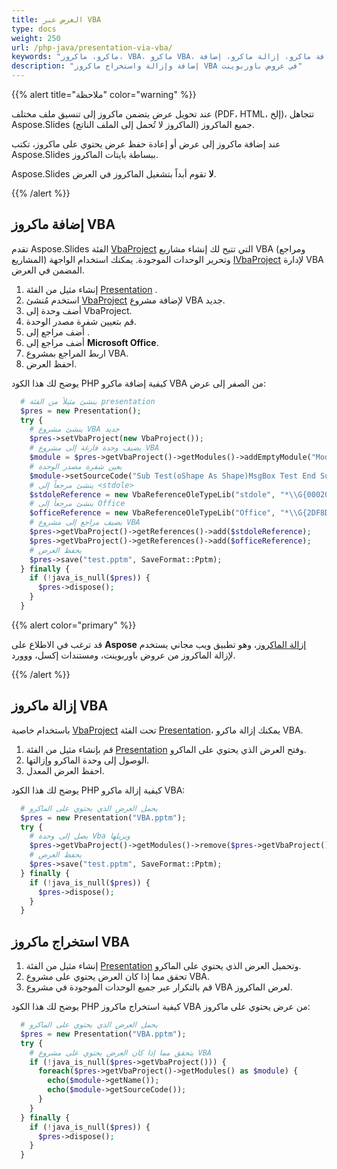 ```yaml
---
title: العرض عبر VBA
type: docs
weight: 250
url: /php-java/presentation-via-vba/
keywords: "ماكرو، ماكروز، VBA، ماكرو VBA، إضافة ماكرو، إزالة ماكرو، إضافة VBA، إزالة VBA، استخراج ماكرو، استخراج VBA، ماكرو باوربوينت، عرض باوربوينت، جافا، Aspose.Slides لـ PHP عبر جافا"
description: "إضافة وإزالة واستخراج ماكروز VBA في عروض باوربوينت"
---
```


{{% alert title="ملاحظة" color="warning" %}} 

عند تحويل عرض يتضمن ماكروز إلى تنسيق ملف مختلف (PDF، HTML، إلخ)، تتجاهل Aspose.Slides جميع الماكروز (الماكروز لا تُحمل إلى الملف الناتج).

عند إضافة ماكروز إلى عرض أو إعادة حفظ عرض يحتوي على ماكروز، تكتب Aspose.Slides ببساطة بايتات الماكروز.

Aspose.Slides **لا** تقوم أبداً بتشغيل الماكروز في العرض.

{{% /alert %}}

## **إضافة ماكروز VBA**

تقدم Aspose.Slides الفئة [VbaProject](https://reference.aspose.com/slides/php-java/aspose.slides/vbaproject/) التي تتيح لك إنشاء مشاريع VBA (ومراجع المشاريع) وتحرير الوحدات الموجودة. يمكنك استخدام الواجهة [IVbaProject](https://reference.aspose.com/slides/php-java/aspose.slides/ivbaproject/) لإدارة VBA المضمن في العرض.

1. إنشاء مثيل من الفئة [Presentation](https://reference.aspose.com/slides/php-java/aspose.slides/presentation) .
1. استخدم مُنشئ [VbaProject](https://reference.aspose.com/slides/php-java/aspose.slides/vbaproject/#VbaProject--) لإضافة مشروع VBA جديد.
1. أضف وحدة إلى VbaProject.
1. قم بتعيين شفرة مصدر الوحدة.
1. أضف مراجع إلى <stdole>.
1. أضف مراجع إلى **Microsoft Office**.
1. اربط المراجع بمشروع VBA.
1. احفظ العرض.

يوضح لك هذا الكود PHP كيفية إضافة ماكرو VBA من الصفر إلى عرض:

```php
  # ينشئ مثيلاً من الفئة presentation
  $pres = new Presentation();
  try {
    # ينشئ مشروع VBA جديد
    $pres->setVbaProject(new VbaProject());
    # يضيف وحدة فارغة إلى مشروع VBA
    $module = $pres->getVbaProject()->getModules()->addEmptyModule("Module");
    # يعين شفرة مصدر الوحدة
    $module->setSourceCode("Sub Test(oShape As Shape)MsgBox Test End Sub");
    # ينشئ مرجعاً إلى <stdole>
    $stdoleReference = new VbaReferenceOleTypeLib("stdole", "*\\G{00020430-0000-0000-C000-000000000046}#2.0#0#C:\\Windows\\system32\\stdole2.tlb#OLE Automation");
    # ينشئ مرجعاً إلى Office
    $officeReference = new VbaReferenceOleTypeLib("Office", "*\\G{2DF8D04C-5BFA-101B-BDE5-00AA0044DE52}#2.0#0#C:\\Program Files\\Common Files\\Microsoft Shared\\OFFICE14\\MSO.DLL#Microsoft Office 14.0 Object Library");
    # يضيف مراجع إلى مشروع VBA
    $pres->getVbaProject()->getReferences()->add($stdoleReference);
    $pres->getVbaProject()->getReferences()->add($officeReference);
    # يحفظ العرض
    $pres->save("test.pptm", SaveFormat::Pptm);
  } finally {
    if (!java_is_null($pres)) {
      $pres->dispose();
    }
  }
```

{{% alert color="primary" %}} 

قد ترغب في الاطلاع على **Aspose** [إزالة الماكروز](https://products.aspose.app/slides/remove-macros)، وهو تطبيق ويب مجاني يستخدم لإزالة الماكروز من عروض باوربوينت، ومستندات إكسل، ووورد. 

{{% /alert %}} 

## **إزالة ماكروز VBA**

باستخدام خاصية [VbaProject](https://reference.aspose.com/slides/php-java/aspose.slides/presentation/#getVbaProject--) تحت الفئة [Presentation](https://reference.aspose.com/slides/php-java/aspose.slides/presentation)، يمكنك إزالة ماكرو VBA.

1. قم بإنشاء مثيل من الفئة [Presentation](https://reference.aspose.com/slides/php-java/aspose.slides/presentation) وفتح العرض الذي يحتوي على الماكرو.
1. الوصول إلى وحدة الماكرو وإزالتها.
1. احفظ العرض المعدل.

يوضح لك هذا الكود PHP كيفية إزالة ماكرو VBA:

```php
  # يحمل العرض الذي يحتوي على الماكرو
  $pres = new Presentation("VBA.pptm");
  try {
    # يصل إلى وحدة Vba ويزيلها
    $pres->getVbaProject()->getModules()->remove($pres->getVbaProject()->getModules()->get_Item(0));
    # يحفظ العرض
    $pres->save("test.pptm", SaveFormat::Pptm);
  } finally {
    if (!java_is_null($pres)) {
      $pres->dispose();
    }
  }
```

## **استخراج ماكروز VBA**

1. إنشاء مثيل من الفئة [Presentation](https://reference.aspose.com/slides/php-java/aspose.slides/presentation) وتحميل العرض الذي يحتوي على الماكرو.
2. تحقق مما إذا كان العرض يحتوي على مشروع VBA.
3. قم بالتكرار عبر جميع الوحدات الموجودة في مشروع VBA لعرض الماكروز.

يوضح لك هذا الكود PHP كيفية استخراج ماكروز VBA من عرض يحتوي على ماكروز:

```php
  # يحمل العرض الذي يحتوي على الماكرو
  $pres = new Presentation("VBA.pptm");
  try {
    # يتحقق مما إذا كان العرض يحتوي على مشروع VBA
    if (!java_is_null($pres->getVbaProject())) {
      foreach($pres->getVbaProject()->getModules() as $module) {
        echo($module->getName());
        echo($module->getSourceCode());
      }
    }
  } finally {
    if (!java_is_null($pres)) {
      $pres->dispose();
    }
  }
```